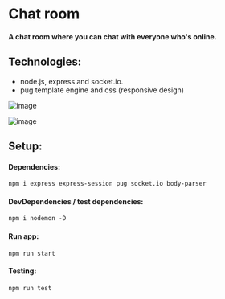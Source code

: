Chat room 
===

#### A chat room where you can chat with everyone who's online.

## Technologies:
- node.js, express and socket.io.
- pug template engine and css (responsive design)


![image](https://user-images.githubusercontent.com/61896147/87380681-008d9600-c561-11ea-9bfe-73f41dd7dab4.png)

![image](https://user-images.githubusercontent.com/61896147/87383171-abed1980-c566-11ea-8ffd-2fce91bd47a4.png)

## Setup:

#### Dependencies:
```
npm i express express-session pug socket.io body-parser
```

#### DevDependencies / test dependencies:
```
npm i nodemon -D
```

#### Run app:
```
npm run start
```

#### Testing:
```
npm run test
```
